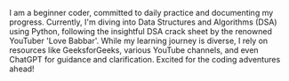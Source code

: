 I am a beginner coder, committed to daily practice and documenting my progress. Currently, I'm diving into Data Structures and Algorithms (DSA) using Python, following the insightful DSA crack sheet by the renowned YouTuber 'Love Babbar'. While my learning journey is diverse, I rely on resources like GeeksforGeeks, various YouTube channels, and even ChatGPT for guidance and clarification. Excited for the coding adventures ahead!
